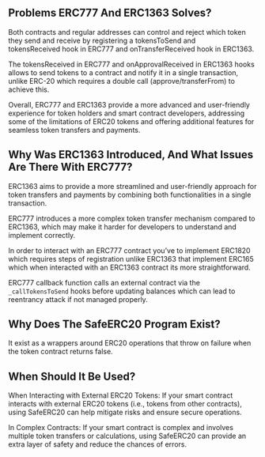 ## Problems ERC777 And ERC1363 Solves?

Both contracts and regular addresses can control and reject which token they send and receive by registering a tokensToSend and tokensReceived hook in ERC777 and onTransferReceived hook in ERC1363.

The tokensReceived in ERC777 and onApprovalReceived in ERC1363 hooks allows to send tokens to a contract and notify it in a single transaction, unlike ERC-20 which requires a double call (approve/transferFrom) to achieve this.

Overall, ERC777 and ERC1363 provide a more advanced and user-friendly experience for token holders and smart contract developers, addressing some of the limitations of ERC20 tokens and offering additional features for seamless token transfers and payments.

## Why Was ERC1363 Introduced, And What Issues Are There With ERC777?

ERC1363 aims to provide a more streamlined and user-friendly approach for token transfers and payments by combining both functionalities in a single transaction.

ERC777 introduces a more complex token transfer mechanism compared to ERC1363, which may make it harder for developers to understand and implement correctly.

In order to interact with an ERC777 contract you’ve to implement ERC1820 which requires steps of registration unlike ERC1363 that implement ERC165 which when interacted with an ERC1363 contract its more straightforward.

ERC777 callback function calls an external contract via the `_callTokensToSend` hooks before updating balances which can lead to reentrancy attack if not managed properly.

## Why Does The SafeERC20 Program Exist?

It exist as a wrappers around ERC20 operations that throw on failure when the token contract returns false.

## When Should It Be Used?

When Interacting with External ERC20 Tokens: If your smart contract interacts with external ERC20 tokens (i.e., tokens from other contracts), using SafeERC20 can help mitigate risks and ensure secure operations.

In Complex Contracts: If your smart contract is complex and involves multiple token transfers or calculations, using SafeERC20 can provide an extra layer of safety and reduce the chances of errors.
